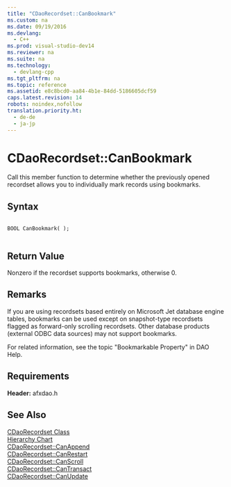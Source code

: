 ```yaml
---
title: "CDaoRecordset::CanBookmark"
ms.custom: na
ms.date: 09/19/2016
ms.devlang: 
  - C++
ms.prod: visual-studio-dev14
ms.reviewer: na
ms.suite: na
ms.technology: 
  - devlang-cpp
ms.tgt_pltfrm: na
ms.topic: reference
ms.assetid: e8c8bcd0-aa84-4b1e-84dd-5186605dcf59
caps.latest.revision: 14
robots: noindex,nofollow
translation.priority.ht: 
  - de-de
  - ja-jp
---
```

# CDaoRecordset::CanBookmark
Call this member function to determine whether the previously opened recordset allows you to individually mark records using bookmarks.  
  
## Syntax  
  
```  
  
BOOL CanBookmark( );  
  
```  
  
## Return Value  
 Nonzero if the recordset supports bookmarks, otherwise 0.  
  
## Remarks  
 If you are using recordsets based entirely on Microsoft Jet database engine tables, bookmarks can be used except on snapshot-type recordsets flagged as forward-only scrolling recordsets. Other database products (external ODBC data sources) may not support bookmarks.  
  
 For related information, see the topic "Bookmarkable Property" in DAO Help.  
  
## Requirements  
 **Header:** afxdao.h  
  
## See Also  
 [CDaoRecordset Class](../vs140/CDaoRecordset-Class.md)   
 [Hierarchy Chart](../vs140/Hierarchy-Chart.md)   
 [CDaoRecordset::CanAppend](../vs140/CDaoRecordset--CanAppend.md)   
 [CDaoRecordset::CanRestart](../vs140/CDaoRecordset--CanRestart.md)   
 [CDaoRecordset::CanScroll](../vs140/CDaoRecordset--CanScroll.md)   
 [CDaoRecordset::CanTransact](../vs140/CDaoRecordset--CanTransact.md)   
 [CDaoRecordset::CanUpdate](../vs140/CDaoRecordset--CanUpdate.md)